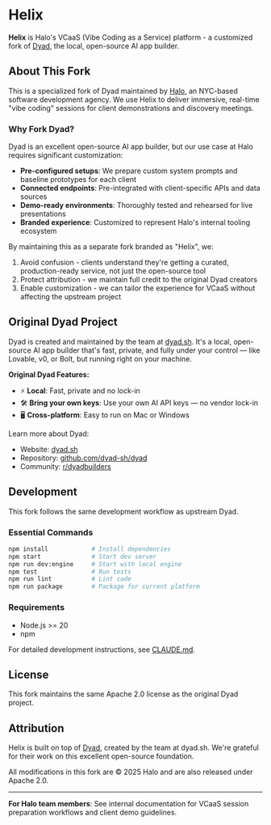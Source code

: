 # Helix

**Helix** is Halo's VCaaS (Vibe Coding as a Service) platform - a customized fork of [Dyad](https://github.com/dyad-sh/dyad), the local, open-source AI app builder.

## About This Fork

This is a specialized fork of Dyad maintained by [Halo](https://halo.nyc), an NYC-based software development agency. We use Helix to deliver immersive, real-time "vibe coding" sessions for client demonstrations and discovery meetings.

### Why Fork Dyad?

Dyad is an excellent open-source AI app builder, but our use case at Halo requires significant customization:

- **Pre-configured setups**: We prepare custom system prompts and baseline prototypes for each client
- **Connected endpoints**: Pre-integrated with client-specific APIs and data sources
- **Demo-ready environments**: Thoroughly tested and rehearsed for live presentations
- **Branded experience**: Customized to represent Halo's internal tooling ecosystem

By maintaining this as a separate fork branded as "Helix", we:
1. Avoid confusion - clients understand they're getting a curated, production-ready service, not just the open-source tool
2. Protect attribution - we maintain full credit to the original Dyad creators
3. Enable customization - we can tailor the experience for VCaaS without affecting the upstream project

## Original Dyad Project

Dyad is created and maintained by the team at [dyad.sh](https://dyad.sh). It's a local, open-source AI app builder that's fast, private, and fully under your control — like Lovable, v0, or Bolt, but running right on your machine.

**Original Dyad Features:**
- ⚡️ **Local**: Fast, private and no lock-in
- 🛠 **Bring your own keys**: Use your own AI API keys — no vendor lock-in
- 🖥️ **Cross-platform**: Easy to run on Mac or Windows

Learn more about Dyad:
- Website: [dyad.sh](https://dyad.sh)
- Repository: [github.com/dyad-sh/dyad](https://github.com/dyad-sh/dyad)
- Community: [r/dyadbuilders](https://www.reddit.com/r/dyadbuilders/)

## Development

This fork follows the same development workflow as upstream Dyad.

### Essential Commands

```bash
npm install            # Install dependencies
npm start              # Start dev server
npm run dev:engine     # Start with local engine
npm test               # Run tests
npm run lint           # Lint code
npm run package        # Package for current platform
```

### Requirements

- Node.js >= 20
- npm

For detailed development instructions, see [CLAUDE.md](./CLAUDE.md).

## License

This fork maintains the same Apache 2.0 license as the original Dyad project.

## Attribution

Helix is built on top of [Dyad](https://github.com/dyad-sh/dyad), created by the team at dyad.sh. We're grateful for their work on this excellent open-source foundation.

All modifications in this fork are © 2025 Halo and are also released under Apache 2.0.

---

**For Halo team members**: See internal documentation for VCaaS session preparation workflows and client demo guidelines.